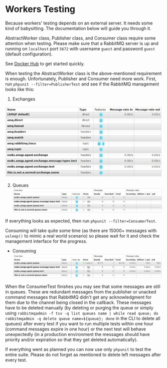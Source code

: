 # Workers Testing

Because workers' testing depends on an external server. It needs some kind of babysitting. The documentation below will guide you through it.

AbstractWorker class, Publisher class, and Consumer class require some attention when testing.
Please make sure that a RabbitMQ server is up and running on `localhost` port `5672` with username `guest` and password `guest` (default configuration).

See [Docker Hub](https://hub.docker.com/_/rabbitmq) to get started quickly.

When testing the AbstractWorker class is the above-mentioned requirement is enough. Unfortunately, Publisher and Consumer need more work. First, run `phpunit --filter=PublisherTest` and see if the RabbitMQ management looks like this:

1. Exchanges
<img src="./exchanges.jpg" alt="Exchanges" width="578"/>

2. Queues
![Queues](./queues.jpg)

If everything looks as expected, then run `phpunit --filter=ConsumerTest`.

Consuming will take quite some time (as there are 15000+ messages with `usleep()` to mimic a real world scenario) so please wait for it and check the management interface for the progress.

* Consuming
![Consuming](./consuming.jpg)

When the ConsumerTest finishes you may see that some messages are still in queues. These are redundant messages from the publisher or unacked command messages that RabbitMQ didn't get any acknowledgment for them due to the channel being closed in the callback. These messages have to be deleted manually (by deleting or purging the queue or simply using `rabbitmqadmin -f tsv -q list queues name | while read queue; do rabbitmqadmin -q delete queue name=${queue}; done` in the CLI to delete all queues) after every test if you want to run multiple tests within one hour (command messages expire in one hour) or the next test will behave unexpectedly (in a production environment the messages should have priority and/or expiration so that they get deleted automatically).

If everything went as planned you can now use only `phpunit` to test the entire suite. Please do not forget as mentioned to delete left messages after every test.
